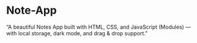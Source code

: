 # Note-App
“A beautiful Notes App built with HTML, CSS, and JavaScript (Modules) — with local storage, dark mode, and drag &amp; drop support.”
